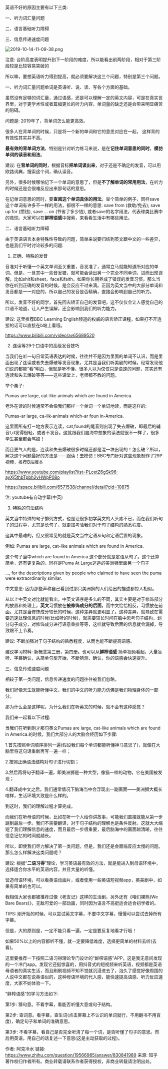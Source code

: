 
英语不好的原因主要有以下三类: 

一、听力词汇量问题

二、语言基础听力障碍

三、信息传递速度问题

![2019-10-14-11-09-38.png](./images/2019-10-14-11-09-38.png)

注意: 台阶高度表明提升到下一阶段的难度，所以能看出前两阶段，相对于第三阶段较是比较容易突破的

所以嘛，要想英语听力得到提高，就必须要解决这三个问题，特别是第三个问题。

一、听力词汇量问题单词是英语听、说、读、写各个方面的基础。

虽然没有足够的词汇量，通过语感，还是可以理解一定的英文内容，可是在真实世界里，对于更学术性或者篇幅更长的听力内容，单词量的缺乏还是会带来明显痛苦的阻碍。

问题是: 2019年了，背单词怎么能更高效。

很多人在背单词的时候，只是将一个新的单词和它的意思对应在一起， 这样背的有效性其实并不高。

**最有效的背单词方法**，特别是针对听力练习来说，是在**记住单词意思的同时**，**模仿单词的读音和用法**。

建议: 在**背单词的同时**，根据音标**把单词读出来**，对于还是不确定的发音，可以用欧路词典，搜索这个词，确认读音。

另外，很多时候哪怕记下一个单词的意思了，但是**不了解单词的常用用法**，在听力的时候还是会很难反应出来那句话的意思。

在记单词意思的同时，要**查阅这个单词具体的用法**。举个简单的例子，同样save这个单词有许多不一样的用法，都很不一样的意思: save from (救助/免去); save up for (攒钱), save ... on (节省了多少钱), 或者save的名字用法，代表球类比赛中的救球。大家可以在**鲜榨语感**中搜索，来看看生活中有哪些用法。

二、语言基础听力障碍

由于英语语言本身特殊性导致的问题，简单来说要归结到英文跟中文的一些差异，也是我们平时讨论较多的问题: 

1. 正确、特殊的发音

音准对于听懂一个英文单词至关重要，音发准了，通常立马就能知道所对应的单词。但是，一旦其中一些音发错，就可能会读出另一个完全不同单词，进而出现误解，比如shit和sheet，face和faith，如果你长期养成了错误的发音习惯，那么当你在听到正确的发音的时候，是会反应不过来滴。正因为英文当中的大部分单词和发音都是一一对应的，所以自己的发音是否精确，直接会影响到自己的听力。

所以，发音不好的同学，首先回去矫正自己的发音吧，这不仅仅会让人感觉自己的口语不地道，让人产生误解，还会影响到我们的听力能力。

建议: 这里推荐BBC Learning English频道的权威的语言矫正课程，如果打不开连接的话可以直接在b站上看哦。

https://www.bilibili.com/video/av65689520

2. 连读等29个口语中的高级发音技巧

当我们在听一句日常英语表达的时候，往往并不是因为里面的单词不认识，而是里面出现了连读或者失去爆破等发音现象，尤其是当我们听美剧的时候，经常发现他们说的都能“看”明白，但就是听不懂，很多人以为仅仅只是语速的问题，其实还有连读和失去爆破等等——这些课堂上，老师都不教的问题。

举个栗子: 

Pumas are large, cat-like animals which are found in America.

老外在读的时候通常不会像我们那样一个单词一个单词地读，而是这样的: 

Pumas-ar large, ca-lik-animals which-ar foun in-America.

这里面所有打－地方表示连读，cat,found的尾音则出现了失去爆破，即最后的辅音t,d发得很轻，或者不发音。这就跟我们脑海中想象的读法就很不一样了，很多学生甚至都会骂娘！

而且更气人的是，连读和失去爆破很多时候还都是混一块出现的！怎么破？所以，解决这个问题最好的方法是——跟读！去模仿！BBC专门针对这些现象制作了29P视频，推荐B站版本

https://www.youtube.com/playlist?list=PLcetZ6gSk96-ayXj5thbTpbh2vHWpP08o

https://space.bilibili.com/6571538/channel/detail?cid=10875

注: youtube有自动字幕(中英)

3. 特殊的句法结构

英文当中特殊的句子排列方式，也是让很多初学英文的人头疼不已，而在我们听句子的过程中，尤其是长句子，就更加考验我们对于句子结构的熟悉程度。

这其中最难的，但又很常见的就是英文当中定语从句和定语后置的现象。

例如: Pumas are large, cat-like animals which are found in America.

这个句子当中which are found in America.这个部分就是定语从句了。这个还算简单，还有更复杂的，同样是Puma At Large逃遁的美洲狮里面另一个句子

…, for the descriptions given by people who claimed to have seen the puma were extraordinarily similar.

中文意思: 因为那些声称自己看到过那只美洲狮的人们给出的描述都惊人相似。

从以上中英文对比就能看出，中英文语序是多么的不同，其实主要是对于修饰部分的放置和处理上，**英文**习惯放在**被修饰成分的后面**，而中文恰恰相反，习惯放在前面。尤其是当修饰成分较长的时候，这种差异就更明显了。这种差异，就导致在需要迅速处理信息的时候(比如听的时候)，就需要较长时间在脑中思考句子结构，划分句子成分，对修饰成分进行语意重排等等，这样就导致后面的信息就会漏掉，导致跟不上节奏。

建议: 不断加强对于句子结构的熟悉程度，从而也能不断提高语感。

建议学习材料: 新概念第三册，第四册。也可以从**鲜榨语感** 简单视频看起，大量盲听、字幕确认，从简单句型开始，不断猜测、确认，你的语感会快速提升。

三、信息传递速度问题

相较于第一类问题，信息传递速度的问题往往被我们忽略。

我们好像天生就能听懂中文，我们的中文的听力能力仿佛是我们物理身体的一部分。

那为什么会是这样呢，为什么我们在听英文的时候，就不会有这种感觉？

我们来一起看以下过程: 

当我们在听到刚才那句英文Pumas are large, cat-like animals which are found in America.的时候，我们大部分人的大脑会经历如下步骤: 

1.首先按照单词顺序排列一遍(假设我们每个单词都能听懂神马意思了)，就像在大脑里将这句话重新再写一遍一样；

2.按照正确语法结构对句子进行切割；

3.然后再将句子翻译一遍，即美洲狮是一种大型，像猫一样的动物，它在美国被发现；

4.翻译成中文之后，我们通常情况下脑海当中会浮现出一副画面——美洲狮大概长啥样，生活环境大致是什么样的。

到这时，我们的理解过程才算完成。

而我们在听母语的时候，比如在听一个人给你讲故事，可能我们直接就能从第一步跳到最后一步。我们不需要翻译，对于句子结构的理解也是条件反射。这就大大缩短了我们理解信息的速度，而且最后一步很重要，最后脑海中的画面越清晰，往往信息记忆的时间就越长。

所以，即使我们尽力解决了第一类问题，但是，我们还是会面临反应太慢的问题。那么怎么样解决这类问题呢？

建议: 根据“**二语习得**”理论，学习英语最有效的方法，就是能进入到母语环境中，选择适合你水平的英语内容，并且大量的听懂。

营造母语环境，可以看英语动画片，或者使用一些英语短视频app，英美剧中，如果有简单的也可以。

我相信大家也都被推荐过像《老友记》这样的生活剧，另外还有《咱们裸熊(We Bare Bears)》，无敌可爱的一部动画，同时因为语言不高挺适合适合初学者的。

TIPS: 刚开始的时候，可以尝试英文字幕，不要中文字幕，慢慢可以尝试去掉所有字幕。

但是，大的原则是，一定不能只看一遍，一定是要反复地看才行哦！

如果50%以上的内容都听不懂，就一定要降低难度，选择更简单的材料去听(去看)。

这里要推荐一下按照二语习得理论专门设计的“鲜榨语感”APP，这是我无意间发现的一个冷门app。发现它还挺惊喜的，用抖音式的短视频来听英语，视频都是英语母语者的真实生活，而且刷刷视频不知不觉就沉浸进去了，泡久了感觉好像周围的人说中文都在说英语似的，这种母语环境的代入感，能快速提高语感、听力反应速度，大家不妨体验一下。

“鲜榨语感”的学习方法如下: 

第1步: 猜句意。不看字幕，看能否听懂大意或句子结构。

第2步: 查词意。看字幕，查生词(点击屏幕上不认识的单词就行，不用翻书不用百度)，确定句子和单词的准确意思。

第3步: 不看字幕，看自己是否完全听清了每一个词，是否听懂了句子的意思。然后用英语，用自己的话复述一下意思(这是主动获取的过程)。

作者: 阿克冷水
链接: https://www.zhihu.com/question/19566985/answer/830841989
来源: 知乎
著作权归作者所有。商业转载请联系作者获得授权，非商业转载请注明出处。
